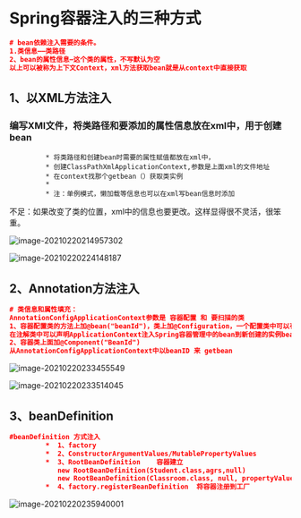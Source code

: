 # Spring容器注入的三种方式

~~~json
# bean依赖注入需要的条件。
1.类信息——类路径
2、bean的属性信息—这个类的属性，不写默认为空
以上可以被称为上下文Context，xml方法获取bean就是从context中直接获取

~~~



## 1、以XML方法注入

### 编写XMl文件，将类路径和要添加的属性信息放在xml中，用于创建bean

~~~
         * 将类路径和创建bean时需要的属性赋值都放在xml中，
         * 创建ClassPathXmlApplicationContext,参数是上面xml的文件地址
         * 在context找那个getbean（）获取类实例
         *
         * 注：单例模式，懒加载等信息也可以在xml写bean信息时添加
~~~

不足：如果改变了类的位置，xml中的信息也要更改。这样显得很不灵活，很笨重。

![image-20210220214957302](C:\Users\DELL\AppData\Roaming\Typora\typora-user-images\image-20210220214957302.png)

![image-20210220224148187](C:\Users\DELL\AppData\Roaming\Typora\typora-user-images\image-20210220224148187.png)

## 2、Annotation方法注入

~~~json
# 类信息和属性填充：
AnnotationConfigApplicationContext参数是 容器配置 和 要扫描的类
1、容器配置类的方法上加@bean("beanId")，类上加@Configuration，一个配置类中可以有多个注解了@bean的方法来添加bean
在注解类中可以声明ApplicationContext注入Spring容器管理中的bean到新创建的实例bean中。
2、容器类上面加@Component("BeanId")
从AnnotationConfigApplicationContext中以beanID 来 getbean

~~~

![image-20210220233455549](C:\Users\DELL\AppData\Roaming\Typora\typora-user-images\image-20210220233455549.png)

![image-20210220233514045](C:\Users\DELL\AppData\Roaming\Typora\typora-user-images\image-20210220233514045.png)

## 3、beanDefinition

~~~json
#beanDefinition 方式注入
         *  1、factory
         *  2、ConstructorArgumentValues/MutablePropertyValues
         *  3、RootBeanDefinition    容器建立   
		    new RootBeanDefinition(Student.class,agrs,null)
            new RootBeanDefinition(Classroom.class, null, propertyValues);
         *  4、factory.registerBeanDefinition  将容器注册到工厂
~~~

![image-20210220235940001](C:\Users\DELL\AppData\Roaming\Typora\typora-user-images\image-20210220235940001.png)